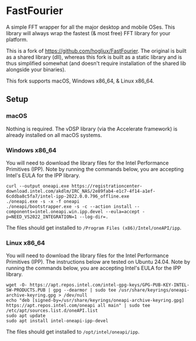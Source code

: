 # FastFourier

A simple FFT wrapper for all the major desktop and mobile OSes. This library will always wrap the fastest (& most free)
FFT library for your platform.

This is a fork of https://github.com/hogliux/FastFourier. The original is built as a shared library (dll), whereas
this fork is built as a static library and is thus simplified somewhat (and doesn't require installation of the shared
lib alongside your binaries).

This fork supports macOS, Windows x86_64, & Linux x86_64.

## Setup

### macOS
Nothing is required. The vDSP library (via the Accelerate framework) is already installed on all macOS systems.

### Windows x86_64
You will need to download the library files for the Intel Performance Primitives (IPP). Note by running the commands
below, you are accepting Intel's EULA for the IPP library.
```
curl --output oneapi.exe https://registrationcenter-download.intel.com/akdlm/IRC_NAS/2e89fab4-e1c7-4f14-a1ef-6cddba8c5fa7/intel-ipp-2022.0.0.796_offline.exe
./oneapi.exe -s -x -f oneapi
./oneapi/bootstrapper.exe -s -c --action install --components=intel.oneapi.win.ipp.devel --eula=accept -p=NEED_VS2022_INTEGRATION=1 --log-dir=.
```

The files should get installed to `/Program Files (x86)/Intel/oneAPI/ipp`.

### Linux x86_64
You will need to download the library files for the Intel Performance Primitives (IPP). The instructions below are
tested on Ubuntu 24.04. Note by running the commands below, you are accepting Intel's EULA for the IPP library.
```
wget -O- https://apt.repos.intel.com/intel-gpg-keys/GPG-PUB-KEY-INTEL-SW-PRODUCTS.PUB | gpg --dearmor | sudo tee /usr/share/keyrings/oneapi-archive-keyring.gpg > /dev/null
echo "deb [signed-by=/usr/share/keyrings/oneapi-archive-keyring.gpg] https://apt.repos.intel.com/oneapi all main" | sudo tee /etc/apt/sources.list.d/oneAPI.list
sudo apt update
sudo apt install intel-oneapi-ipp-devel
```

The files should get installed to `/opt/intel/oneapi/ipp`.
